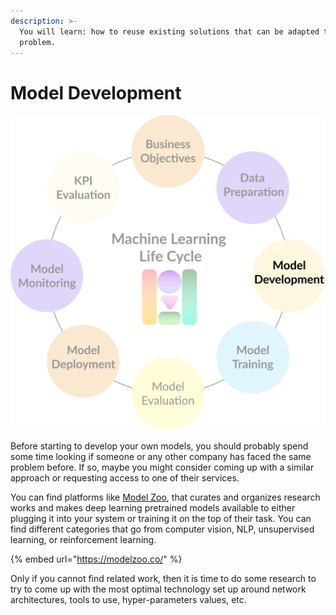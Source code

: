 ```yaml
---
description: >-
  You will learn: how to reuse existing solutions that can be adapted to your
  problem.
---
```


# Model Development

![](../.gitbook/assets/model-development.png)

Before starting to develop your own models, you should probably spend some time looking if someone or any other company has faced the same problem before. If so, maybe you might consider coming up with a similar approach or requesting access to one of their services.

You can find platforms like [Model Zoo](https://modelzoo.co/), that curates and organizes research works and makes deep learning pretrained models available to either plugging it into your system or training it on the top of their task. You can find different categories that go from computer vision, NLP, unsupervised learning, or reinforcement learning.

{% embed url="https://modelzoo.co/" %}

Only if you cannot find related work, then it is time to do some research to try to come up with the most optimal technology set up around network architectures, tools to use, hyper-parameters values, etc.

